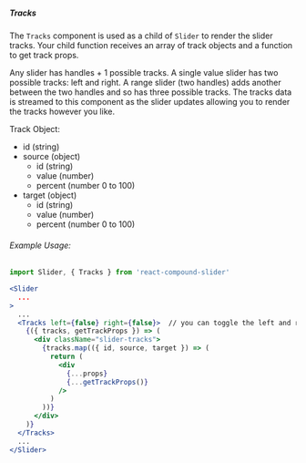 ##### Tracks

The `Tracks` component is used as a child of `Slider` to render the slider tracks.
Your child function receives an array of track objects and a function to get track props.

Any slider has handles + 1 possible tracks.  A single value slider has two possible tracks: left and right.
A range slider (two handles) adds another between the two handles and so has three possible tracks.
The tracks data is streamed to this component as the slider updates allowing you to render the tracks however you like.

Track Object:

- id (string)
- source (object)
	- id (string)
	- value (number)
	- percent (number 0 to 100)
- target (object)
	- id (string)
	- value (number)
	- percent (number 0 to 100)

###### Example Usage:
```jsx
import Slider, { Tracks } from 'react-compound-slider'

<Slider
  ...
>
  ...
  <Tracks left={false} right={false}>  // you can toggle the left and right tracks
    {({ tracks, getTrackProps }) => (
      <div className="slider-tracks">
        {tracks.map(({ id, source, target }) => (
          return (
            <div
              {...props}
              {...getTrackProps()}
            />
          )
        ))}
      </div>
    )}
  </Tracks>
  ...
</Slider>
```